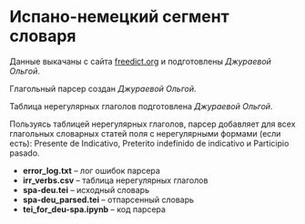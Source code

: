 # Испано-немецкий сегмент словаря
Данные выкачаны с сайта [freedict.org](https://freedict.org) и подготовлены *Джураевой Ольгой*.

Глагольный парсер создан *Джураевой Ольгой*.

Таблица нерегулярных глаголов подготовлена *Джураевой Ольгой*.


Пользуясь таблицей нерегулярных глаголов, парсер добавляет для всех глагольных словарных статей поля с нерегулярными формами (если есть): Presente de Indicativo, Preterito indefinido de indicativo и Participio pasado.

* **error_log.txt** – лог ошибок парсера
* **irr_verbs.csv** – таблица нерегулярных глаголов
* **spa-deu.tei** – исходный словарь
* **spa-deu_parsed.tei** – отпарсенный словарь
* **tei_for_deu-spa.ipynb** – код парсера
